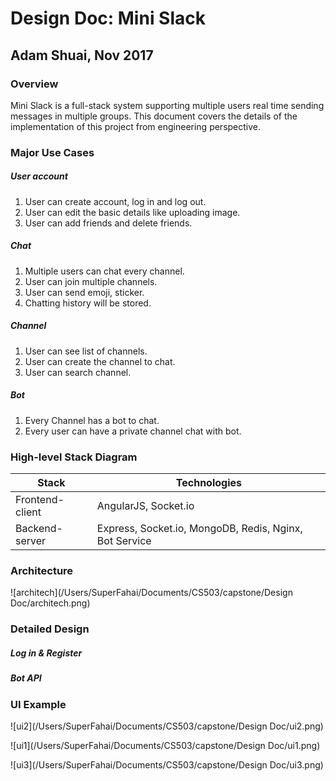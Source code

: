 # Design Doc: Mini Slack

## Adam Shuai, Nov 2017

### Overview

Mini Slack is a full-stack system supporting multiple users real time sending messages in multiple groups. This document covers the details of the implementation of this project from engineering perspective.

### Major Use Cases

##### User account 

1. User can create account, log in and log out.
2. User can edit the basic details like uploading image.
3. User can add friends and delete friends.

##### Chat 

1. Multiple users can chat every channel.
2. User can join multiple channels.
3. User can send emoji, sticker.
4. Chatting history will be stored. 

##### Channel

1. User can see list of channels.
2. User can create the channel to chat.
3. User can search channel.

##### Bot

1. Every Channel has a bot to chat.
2. Every user can have a private channel chat with bot.

### High-level Stack Diagram

| Stack           | Technologies                             |
| --------------- | ---------------------------------------- |
| Frontend-client | AngularJS, Socket.io                     |
| Backend-server  | Express, Socket.io, MongoDB, Redis, Nginx, Bot Service |

### Architecture

![architech](/Users/SuperFahai/Documents/CS503/capstone/Design Doc/architech.png)

### Detailed Design

##### Log in & Register



##### Bot API



### UI Example

![ui2](/Users/SuperFahai/Documents/CS503/capstone/Design Doc/ui2.png)



![ui1](/Users/SuperFahai/Documents/CS503/capstone/Design Doc/ui1.png)

![ui3](/Users/SuperFahai/Documents/CS503/capstone/Design Doc/ui3.png)

